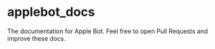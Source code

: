 # applebot_docs
The documentation for Apple Bot. Feel free to open Pull Requests and improve these docs.
